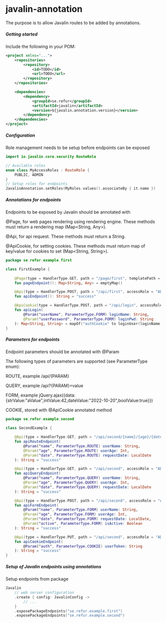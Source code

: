 # javalin-annotation

The purpose is to allow Javalin routes to be added by annotations.

##### Getting started
Include the following in your POM:
```xml
<project xmlns="...">
    <repositories>
        <repository>
            <id>TODO</id>
            <url>TODO</url>
        </repository>
    </repositories>

    <dependencies>
        <dependency>
            <groupId>se.refur</groupId>
            <artifactId>javalin</artifactId>
            <version>${javalin.annotation.version}</version>
        </dependency>
    </dependencies>    
</project>
```

##### Configuration
Role management needs to be setup before endpoints can be exposed
```kotlin
import io.javalin.core.security.RouteRole

// Available roles
enum class MyAccessRoles : RouteRole {
    PUBLIC, ADMIN
}
// Setup roles for endpoints
JavalinAnnotation.setRoles(MyRoles.values().associateBy { it.name })
```

##### Annotations for endpoints
Endpoints to be exposed by Javalin should be annotated with

@Page, for web pages rendering using rendering engine. These methods must return a rendering map (Map<String, Any>).

@Api, for api request. These methods must return a String.

@ApiCookie, for setting cookies. These methods must return map of key/value for cookies to set (Map<String, String>).

```kotlin
package se.refur.example.first

class FirstExample {
    
    @Page(type = HandlerType.GET, path = "/page/first", templatePath = "example/first.ftl", accessRole = "PUBLIC")
    fun pageEndpoint(): Map<String, Any> = emptyMap()

    @Api(type = HandlerType.POST, path = "/api/first", accessRole = "ADMIN")
    fun apiEndpoint(): String = "success"

    @ApiCookie(type = HandlerType.POST, path = "/api/login", accessRole = "PUBLIC")
    fun apiLogin(
        @Param("userName", ParameterType.FORM) loginName: String,
        @Param("userPassword", ParameterType.FORM) loginPwd: String
    ): Map<String, String> = mapOf("authCookie" to loginUser(loginName, loginPwd))
}
```

##### Parameters for endpoints
Endpoint parameters should be annotated with @Param

The following types of parameters are supported (see ParameterType enum):

ROUTE, example /api/{PARAM}

QUERY, example /api?{PARAM}=value

FORM, example jQuery.ajax({data:{strValue:"aValue",intValue:42,dateValue:"2022-10-20",boolValue:true}})

COOKIE, stored with @ApiCookie annotated method

```kotlin
package se.refur.example.second

class SecondExample {

    @Api(type = HandlerType.GET, path = "/api/second/{name}/{age}/{date}", accessRole = "ADMIN")
    fun apiRouteEndpoint(
        @Param("name", ParameterType.ROUTE) userName: String,
        @Param("age", ParameterType.ROUTE) userAge: Int,
        @Param("date", ParameterType.ROUTE) requestDate: LocalDate
    ): String = "success"

    @Api(type = HandlerType.GET, path = "/api/second", accessRole = "ADMIN")
    fun apiQueryEndpoint(
        @Param("name", ParameterType.QUERY) userName: String,
        @Param("age", ParameterType.QUERY) userAge: Int,
        @Param("date", ParameterType.QUERY) requestDate: LocalDate
    ): String = "success"

    @Api(type = HandlerType.POST, path = "/api/second", accessRole = "ADMIN")
    fun apiFormEndpoint(
        @Param("name", ParameterType.FORM) userName: String,
        @Param("age", ParameterType.FORM) userAge: Int,
        @Param("date", ParameterType.FORM) requestDate: LocalDate,
        @Param("active", ParameterType.FORM) isActive: Boolean
    ): String = "success"

    @Api(type = HandlerType.PUT, path = "/api/second", accessRole = "ADMIN")
    fun apiCookieEndpoint(
        @Param("auth", ParameterType.COOKIE) userToken: String
    ): String = "success"
}
```

##### Setup of Javalin endpoints using annotations
Setup endpoints from package
```kotlin
Javalin
    // web server configuration
    .create { config: JavalinConfig ->
        // ...
    }
    .exposePackageEndpoints("se.refur.example.first")
    .exposePackageEndpoints("se.refur.example.second")
    
```